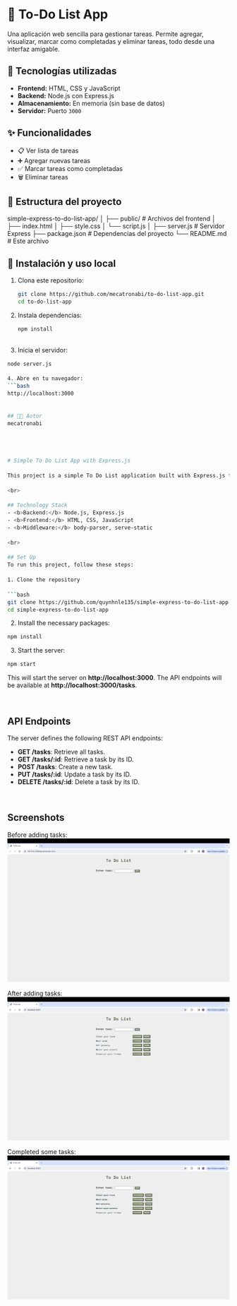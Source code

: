 # 📝 To-Do List App

Una aplicación web sencilla para gestionar tareas. Permite agregar, visualizar, marcar como completadas y eliminar tareas, todo desde una interfaz amigable.

## 🚀 Tecnologías utilizadas

- **Frontend:** HTML, CSS y JavaScript
- **Backend:** Node.js con Express.js
- **Almacenamiento:** En memoria (sin base de datos)
- **Servidor:** Puerto `3000`

## ✨ Funcionalidades

- 📋 Ver lista de tareas
- ➕ Agregar nuevas tareas
- ✅ Marcar tareas como completadas
- 🗑️ Eliminar tareas

## 📁 Estructura del proyecto

simple-express-to-do-list-app/
│
├── public/ # Archivos del frontend
│ ├── index.html
│ ├── style.css
│ └── script.js
│
├── server.js # Servidor Express
├── package.json # Dependencias del proyecto
└── README.md # Este archivo


## 🔧 Instalación y uso local

1. Clona este repositorio:
   ```bash
   git clone https://github.com/mecatronabi/to-do-list-app.git
   cd to-do-list-app
   
2. Instala dependencias:
   ```bash
   npm install
  
3. Inicia el servidor:
  ```bash
  node server.js

4. Abre en tu navegador:
  ```bash
  http://localhost:3000


## 🧑‍💻 Autor
  mecatronabi




# Simple To Do List App with Express.js

This project is a simple To Do List application built with Express.js for the backend and plain JavaScript, HTML, and CSS for the frontend. It allows users to create, view, update, and delete tasks. The application serves as a basic example of how to integrate a frontend with a backend using an API.

<br>

## Technology Stack
- <b>Backend:</b> Node.js, Express.js
- <b>Frontend:</b> HTML, CSS, JavaScript
- <b>Middleware:</b> body-parser, serve-static

<br>

## Set Up
To run this project, follow these steps:

1. Clone the repository

```bash
git clone https://github.com/quynhnle135/simple-express-to-do-list-app.git
cd simple-express-to-do-list-app
```

2. Install the necessary packages:

```bash
npm install
```

3. Start the server:

```bash
npm start
```

This will start the server on <b>http://localhost:3000</b>. The API endpoints will be available at <b>http://localhost:3000/tasks</b>.

<br>

## API Endpoints
The server defines the following REST API endpoints:

- <b>GET /tasks</b>: Retrieve all tasks.
- <b>GET /tasks/:id</b>: Retrieve a task by its ID.
- <b>POST /tasks</b>: Create a new task.
- <b>PUT /tasks/:id</b>: Update a task by its ID.
- <b>DELETE /tasks/:id</b>: Delete a task by its ID.

<br>

## Screenshots

Before adding tasks:
![before](screenshots/before_adding_tasks.png)

After adding tasks:
![after](screenshots/after_adding_tasks.png)

Completed some tasks:
![completed](screenshots/completed_some_tasks.png)
